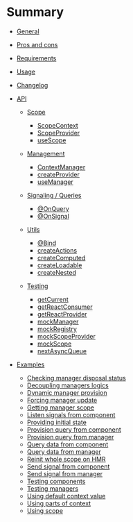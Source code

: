 # Summary

- [General](home.md)

- [Pros and cons](benefits.md)

- [Requirements](requirements.md)

- [Usage](usage.md)

- [Changelog](changelog.md)

- [API]()
  - [Scope](api/scope/scope.md)
    - [ScopeContext](api/scope/scope_context.md)
    - [ScopeProvider](api/scope/scope_provider.md)
    - [useScope](api/scope/use_scope.md)

  - [Management]()
    - [ContextManager](api/data_management/context_manager.md)
    - [createProvider](api/data_management/create_provider.md)
    - [useManager](api/data_management/use_manager.md)

  - [Signaling / Queries]()
    - [@OnQuery](api/scope_signalling/on_query.md)
    - [@OnSignal](api/scope_signalling/on_signal.md)

  - [Utils]()
    - [@Bind](api/utils/bind.md)
    - [createActions](api/utils/create_actions.md)
    - [createComputed](api/utils/create_computed.md)
    - [createLoadable](api/utils/create_loadable.md)
    - [createNested](api/utils/create_nested.md)

  - [Testing]()
    - [getCurrent](api/testing/get_current.md)
    - [getReactConsumer](api/testing/get_react_consumer.md)
    - [getReactProvider](api/testing/get_react_provider.md)
    - [mockManager](api/testing/mock_manager.md)
    - [mockRegistry](api/testing/mock_registry.md)
    - [mockScopeProvider](api/testing/mock_scope_provider.md)
    - [mockScope](api/testing/mock_scope.md)
    - [nextAsyncQueue](api/testing/next_async_queue.md)

- [Examples]()
  - [Checking manager disposal status](./examples/checking_disposal_status.md)
  - [Decoupling managers logics](./examples/decoupling_managers.md)
  - [Dynamic manager provision](./examples/dynamic_manager_provision.md)
  - [Forcing manager update](./examples/forcing_manager_update.md)
  - [Getting manager scope](./examples/getting_manager_scope.md)
  - [Listen signals from component](./examples/listen_from_component.md)
  - [Providing initial state](./examples/providing_initial_state.md)
  - [Provision query from component](./examples/accessing_scope.md)
  - [Provision query from manager](./examples/provision_from_manager.md)
  - [Query data from component](./examples/query_from_component.md)
  - [Query data from manager](./examples/query_from_manager.md)
  - [Reinit whole scope on HMR](./examples/hmr_reinit_scope.md)
  - [Send signal from component](./examples/signal_from_component.md)
  - [Send signal from manager](./examples/signal_from_manager.md)
  - [Testing components](./examples/testing_components.md)
  - [Testing managers](./examples/testing_managers.md)
  - [Using default context value](./examples/default_context_value.md)
  - [Using parts of context](./examples/using_parts_of_context.md)
  - [Using scope](./examples/accessing_scope.md)
